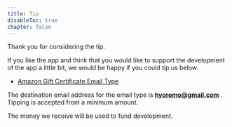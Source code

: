 ```yaml
---
title: Tip
disableToc: true
chapter: false
---
```


Thank you for considering the tip.

If you like the app and think that you would like to support the development of the app a little bit, we would be happy if you could tip us below.

- [Amazon Gift Certificate Email Type](https://amzn.to/3dr0gIh)

The destination email address for the email type is <b>hyoromo@gmail.com</b> .<br>
Tipping is accepted from a minimum amount.

The money we receive will be used to fund development.